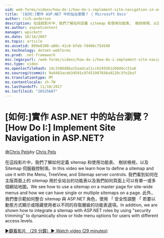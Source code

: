 ```yaml
---
uid: web-forms/videos/how-do-i/how-do-i-implement-site-navigation-in-aspnet
title: '[如何:]實作 ASP.NET 中的站台瀏覽？ | Microsoft Docs'
author: rick-anderson
description: 在這段影片中，我們了解如何定義 sitemap 和使用功能表、 樹狀檢視，以及 Sitemap 伺服器控制項。 我們了解如何使用主版頁面上的 sitemap...
ms.author: aspnetcontent
manager: wpickett
ms.date: 10/18/2007
ms.topic: article
ms.assetid: 889e8100-a80c-41c0-bfeb-7d466c754548
ms.technology: dotnet-webforms
ms.prod: .net-framework
msc.legacyurl: /web-forms/videos/how-do-i/how-do-i-implement-site-navigation-in-aspnet
msc.type: video
ms.openlocfilehash: 1dc3386d8ba15aadca11cc624938120dd4cc51a6
ms.sourcegitcommit: 9a9483aceb34591c97451997036a9120c3fe2baf
ms.translationtype: MT
ms.contentlocale: zh-TW
ms.lasthandoff: 11/10/2017
ms.locfileid: "26525687"
---
```

<a name="how-do-i-implement-site-navigation-in-aspnet"></a><span data-ttu-id="a211a-105">[如何:]實作 ASP.NET 中的站台瀏覽？</span><span class="sxs-lookup"><span data-stu-id="a211a-105">[How Do I:] Implement Site Navigation in ASP.NET?</span></span>
====================
<span data-ttu-id="a211a-106">由[Chris Pels](https://twitter.com/chrispels)</span><span class="sxs-lookup"><span data-stu-id="a211a-106">by [Chris Pels](https://twitter.com/chrispels)</span></span>

<span data-ttu-id="a211a-107">在這段影片中，我們了解如何定義 sitemap 和使用功能表、 樹狀檢視，以及 Sitemap 伺服器控制項。</span><span class="sxs-lookup"><span data-stu-id="a211a-107">In this video we learn how to define a sitemap and use it with the Menu, TreeView, and Sitemap server controls.</span></span> <span data-ttu-id="a211a-108">我們看到如何在主版頁面上的 sitemap 用於全站台的功能表以及我們如何頁面上可以有單一或多個網站地圖。</span><span class="sxs-lookup"><span data-stu-id="a211a-108">We see how to use a sitemap on a master page for site-wide menus and how we can have single or multiple sitemaps on a page.</span></span> <span data-ttu-id="a211a-109">此外，我們會示範如何整合 sitemap 與 ASP.NET 角色，使用 「 安全性調整 「 若要以動態方式顯示或隱藏使用者以不同的存取層級的功能表選項。</span><span class="sxs-lookup"><span data-stu-id="a211a-109">In addition, we are shown how to integrate a sitemap with ASP.NET roles by using "security trimming" to dynamically show or hide menu options for users with different access levels.</span></span>

[<span data-ttu-id="a211a-110">&#9654;觀看影片 （29 分鐘）</span><span class="sxs-lookup"><span data-stu-id="a211a-110">&#9654; Watch video (29 minutes)</span></span>](https://channel9.msdn.com/Blogs/ASP-NET-Site-Videos/how-do-i-implement-site-navigation-in-aspnet)
